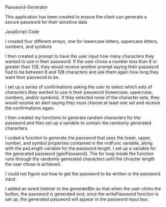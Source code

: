 Password-Generator

This application has been created to ensure the client can generate a secure password for their sensitive data

JavaScript Code

I created four different arrays, one for lowercase letters, uppercase letters, numbers, and symbols

I then created a prompt to have the user input how many characters they wanted to use in their password.
If the user chose a number less than 8 or greater than 128, they would receive another prompt saying their
password had to be between 8 and 128 characters and ask them again how long they want their password to be.

I set up a series of confirmations asking the user to select which sets of characters they wanted to use in
their password (lowercase, uppercase, numbers, and/or symbols). If they selected none of the character sets,
they would receive an alert saying they must choose at least one set and receive the confirmations again.

I then created my functions to generate random characters for the password and then set up a variable to contain the randomly generated characters.

I coded a function to generate the password that uses the lower, upper, number, and symbol properties  contained in the rndFunc variable, along with the pwLength variable for the password length. I set up a variable for the generated password (genPassword). The for loop inside the function runs through the randomly generated characters until the chracter length the user chose is achieved.

I could not figure out how to get the password to be written in the password input.

I added an event listener to the generateBtn so that when the user clicks the button, the password is generated and, once the writePassword function is set up, the generated password will appear in the password input box.